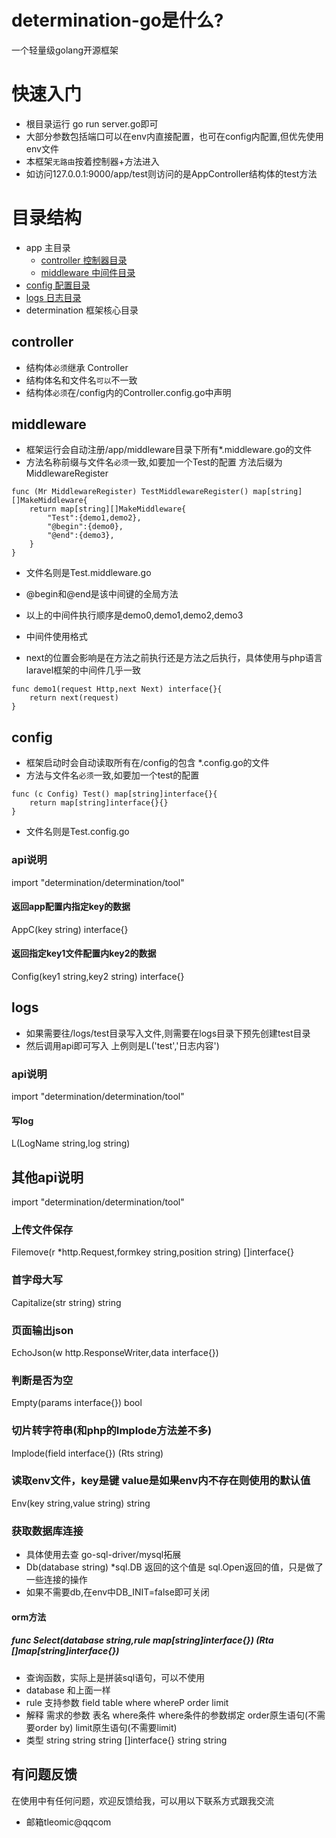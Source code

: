 # determination-go是什么?
一个轻量级golang开源框架

# 快速入门
* 根目录运行 go run server.go即可
* 大部分参数包括端口可以在env内直接配置，也可在config内配置,但优先使用env文件
* 本框架`无路由`按着控制器+方法进入
* 如访问127.0.0.1:9000/app/test则访问的是AppController结构体的test方法

# 目录结构
- app     主目录
   - [controller 控制器目录](#controller) 
   - [middleware 中间件目录](#middleware) 
- [config 配置目录](#config)  
- [logs 日志目录](#logs) 
- determination 框架核心目录

## controller
* 结构体`必须`继承 Controller
* 结构体名和文件名`可以`不一致
* 结构体`必须`在/config内的Controller.config.go中声明

## middleware
* 框架运行会自动注册/app/middleware目录下所有\*.middleware.go的文件
* 方法名称前缀与文件名`必须`一致,如要加一个Test的配置 方法后缀为MiddlewareRegister

```golang
func (Mr MiddlewareRegister) TestMiddlewareRegister() map[string][]MakeMiddleware{
	return map[string][]MakeMiddleware{
		"Test":{demo1,demo2},
		"@begin":{demo0},
		"@end":{demo3},
	}
}
```

* 文件名则是Test.middleware.go
* @begin和@end是该中间键的全局方法
* 以上的中间件执行顺序是demo0,demo1,demo2,demo3

* 中间件使用格式
* next的位置会影响是在方法之前执行还是方法之后执行，具体使用与php语言laravel框架的中间件几乎一致

```golang
func demo1(request Http,next Next) interface{}{
	return next(request)
}
```

## config
* 框架启动时会自动读取所有在/config的包含 \*.config.go的文件
* 方法与文件名`必须`一致,如要加一个test的配置

```golang
func (c Config) Test() map[string]interface{}{
	return map[string]interface{}{}
}
```

* 文件名则是Test.config.go

### api说明
import "determination/determination/tool"

#### 返回app配置内指定key的数据
AppC(key string) interface{}

#### 返回指定key1文件配置内key2的数据
Config(key1 string,key2 string) interface{}

## logs
* 如果需要往/logs/test目录写入文件,则需要在logs目录下预先创建test目录
* 然后调用api即可写入 上例则是L('test','日志内容')

### api说明
import "determination/determination/tool"

#### 写log

L(LogName string,log string)

## 其他api说明

import "determination/determination/tool"

### 上传文件保存
Filemove(r \*http.Request,formkey string,position string) []interface{}

### 首字母大写
Capitalize(str string) string 

### 页面输出json
EchoJson(w http.ResponseWriter,data interface{})

### 判断是否为空
Empty(params interface{}) bool

### 切片转字符串(和php的Implode方法差不多)
Implode(field interface{}) (Rts string)

### 读取env文件，key是键 value是如果env内不存在则使用的默认值
Env(key string,value string) string

### 获取数据库连接 
* 具体使用去查 go-sql-driver/mysql拓展
* Db(database string) \*sql.DB  返回的这个值是 sql.Open返回的值，只是做了一些连接的操作
* 如果不需要db,在env中DB_INIT=false即可关闭

#### orm方法
##### func Select(database string,rule map[string]interface{}) (Rta []map[string]interface{})
* 查询函数，实际上是拼装sql语句，可以不使用
* database 和上面一样
* rule 支持参数 	field 		table 	where 		whereP 				order 							limit
*	解释			需求的参数	表名		where条件	where条件的参数绑定	order原生语句(不需要order by)		limit原生语句(不需要limit)
*	类型			string		string	string		[]interface{}		string							string

## 有问题反馈
在使用中有任何问题，欢迎反馈给我，可以用以下联系方式跟我交流

* 邮箱tleomic@qqcom
